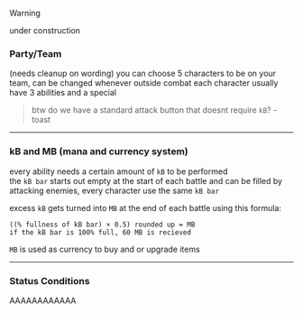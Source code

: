 > [!WARNING]
> under construction

### Party/Team
(needs cleanup on wording)
you can choose 5 characters to be on your team, can be changed whenever outside combat
each character usually have 3 abilities and a special
> btw do we have a standard attack button that doesnt require `kB`? -toast

---
### kB and MB (mana and currency system)
every ability needs a certain amount of `kB` to be performed  
the `kB bar` starts out empty at the start of each battle and can be filled by attacking enemies, every character use the same `kB bar`

excess `kB` gets turned into `MB` at the end of each battle using this formula:
```
((% fullness of kB bar) × 0.5) rounded up = MB
if the kB bar is 100% full, 60 MB is recieved
```
`MB` is used as currency to buy and or upgrade items

---
### Status Conditions
AAAAAAAAAAAA
